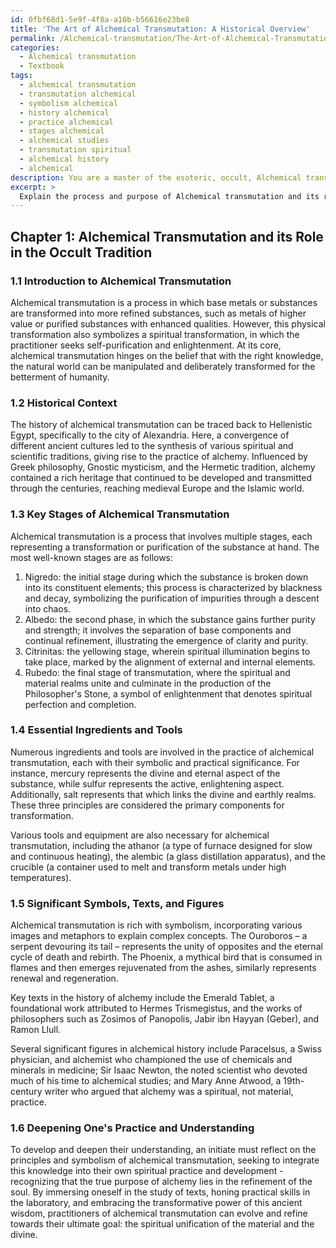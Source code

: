 ```yaml
---
id: 0fbf68d1-5e9f-4f8a-a10b-b56616e23be8
title: 'The Art of Alchemical Transmutation: A Historical Overview'
permalink: /Alchemical-transmutation/The-Art-of-Alchemical-Transmutation-A-Historical-Overview/
categories:
  - Alchemical transmutation
  - Textbook
tags:
  - alchemical transmutation
  - transmutation alchemical
  - symbolism alchemical
  - history alchemical
  - practice alchemical
  - stages alchemical
  - alchemical studies
  - transmutation spiritual
  - alchemical history
  - alchemical
description: You are a master of the esoteric, occult, Alchemical transmutation and education, you have written many textbooks on the subject in ways that provide students with rich and deep understanding of the subject. You are being asked to write textbook-like sections on a topic and you do it with full context, explainability, and reliability in accuracy to the true facts of the topic at hand, in a textbook style that a student would easily be able to learn from, in a rich, engaging, and contextual way. Always include relevant context (such as formulas and history), related concepts, and in a way that someone can gain deep insights from.
excerpt: > 
  Explain the process and purpose of Alchemical transmutation and its role within the occult tradition. Include its historical context, key stages, and essential ingredients, as well as any significant symbols, texts, or figures associated with it. Provide insights and a clear explanation that an initiate can use to deepen their understanding and practice of this esoteric art.
---
```

## Chapter 1: Alchemical Transmutation and its Role in the Occult Tradition

### 1.1 Introduction to Alchemical Transmutation

Alchemical transmutation is a process in which base metals or substances are transformed into more refined substances, such as metals of higher value or purified substances with enhanced qualities. However, this physical transformation also symbolizes a spiritual transformation, in which the practitioner seeks self-purification and enlightenment. At its core, alchemical transmutation hinges on the belief that with the right knowledge, the natural world can be manipulated and deliberately transformed for the betterment of humanity.

### 1.2 Historical Context

The history of alchemical transmutation can be traced back to Hellenistic Egypt, specifically to the city of Alexandria. Here, a convergence of different ancient cultures led to the synthesis of various spiritual and scientific traditions, giving rise to the practice of alchemy. Influenced by Greek philosophy, Gnostic mysticism, and the Hermetic tradition, alchemy contained a rich heritage that continued to be developed and transmitted through the centuries, reaching medieval Europe and the Islamic world.

### 1.3 Key Stages of Alchemical Transmutation

Alchemical transmutation is a process that involves multiple stages, each representing a transformation or purification of the substance at hand. The most well-known stages are as follows:

1. Nigredo: the initial stage during which the substance is broken down into its constituent elements; this process is characterized by blackness and decay, symbolizing the purification of impurities through a descent into chaos.
2. Albedo: the second phase, in which the substance gains further purity and strength; it involves the separation of base components and continual refinement, illustrating the emergence of clarity and purity.
3. Citrinitas: the yellowing stage, wherein spiritual illumination begins to take place, marked by the alignment of external and internal elements.
4. Rubedo: the final stage of transmutation, where the spiritual and material realms unite and culminate in the production of the Philosopher's Stone, a symbol of enlightenment that denotes spiritual perfection and completion.

### 1.4 Essential Ingredients and Tools

Numerous ingredients and tools are involved in the practice of alchemical transmutation, each with their symbolic and practical significance. For instance, mercury represents the divine and eternal aspect of the substance, while sulfur represents the active, enlightening aspect. Additionally, salt represents that which links the divine and earthly realms. These three principles are considered the primary components for transformation.

Various tools and equipment are also necessary for alchemical transmutation, including the athanor (a type of furnace designed for slow and continuous heating), the alembic (a glass distillation apparatus), and the crucible (a container used to melt and transform metals under high temperatures).

### 1.5 Significant Symbols, Texts, and Figures

Alchemical transmutation is rich with symbolism, incorporating various images and metaphors to explain complex concepts. The Ouroboros – a serpent devouring its tail – represents the unity of opposites and the eternal cycle of death and rebirth. The Phoenix, a mythical bird that is consumed in flames and then emerges rejuvenated from the ashes, similarly represents renewal and regeneration.

Key texts in the history of alchemy include the Emerald Tablet, a foundational work attributed to Hermes Trismegistus, and the works of philosophers such as Zosimos of Panopolis, Jabir ibn Hayyan (Geber), and Ramon Llull.

Several significant figures in alchemical history include Paracelsus, a Swiss physician, and alchemist who championed the use of chemicals and minerals in medicine; Sir Isaac Newton, the noted scientist who devoted much of his time to alchemical studies; and Mary Anne Atwood, a 19th-century writer who argued that alchemy was a spiritual, not material, practice.

### 1.6 Deepening One's Practice and Understanding

To develop and deepen their understanding, an initiate must reflect on the principles and symbolism of alchemical transmutation, seeking to integrate this knowledge into their own spiritual practice and development - recognizing that the true purpose of alchemy lies in the refinement of the soul. By immersing oneself in the study of texts, honing practical skills in the laboratory, and embracing the transformative power of this ancient wisdom, practitioners of alchemical transmutation can evolve and refine towards their ultimate goal: the spiritual unification of the material and the divine.
